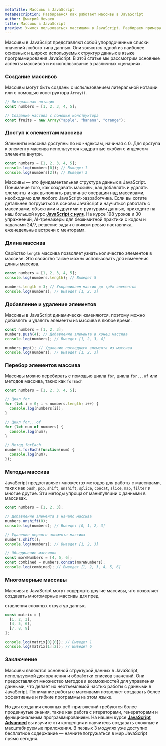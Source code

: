 ```yaml
---
metaTitle: Массивы в JavaScript
metaDescription: Разбираемся как работают массивы в JavaScript
author: Дмитрий Нечаев
title: Массивы в JavaScript
preview: Учимся пользоваться массивами в JavaScript. Разбираем примеры использования
---
```


Массивы в JavaScript представляют собой упорядоченные списки значений любого типа данных. Они являются одной из наиболее основных и широко используемых структур данных в языке программирования JavaScript. В этой статье мы рассмотрим основные аспекты массивов и их использование в различных сценариях.

### Создание массивов

Массивы могут быть созданы с использованием литеральной нотации или с помощью конструктора `Array()`.

```jsx
// Литеральная нотация
const numbers = [1, 2, 3, 4, 5];

// Создание массива с помощью конструктора
const fruits = new Array("apple", "banana", "orange");

```

### Доступ к элементам массива

Элементы массива доступны по их индексам, начиная с 0. Для доступа к элементу массива используется квадратные скобки с индексом элемента внутри.

```jsx
const numbers = [1, 2, 3, 4, 5];
console.log(numbers[0]); // Выведет 1
console.log(numbers[2]); // Выведет 3

```

Массивы — это фундаментальная структура данных в JavaScript. Понимание того, как создавать массивы, как добавлять и удалять элементы и как выполнять различные операции над массивами, необходимо для любого JavaScript-разработчика. Если вы хотите детальнее погрузиться в основы JavaScript и научиться работать с массивами, объектами и другими структурами данных, приходите на наш большой курс **[JavaScript с нуля](https://purpleschool.ru/course/javascript-basics?utm_source=knowledgebase&utm_medium=text&utm_campaign=massivy-v-javascript)**. На курсе 198 уроков и 30 упражнений, AI-тренажеры для безлимитной практики с кодом и задачами 24/7, решение задач с живым ревью наставника, еженедельные встречи с менторами.

### Длина массива

Свойство `length` массива позволяет узнать количество элементов в массиве. Это свойство также можно использовать для изменения длины массива.

```jsx
const numbers = [1, 2, 3, 4, 5];
console.log(numbers.length); // Выведет 5

numbers.length = 3; // Укорачиваем массив до трёх элементов
console.log(numbers); // Выведет [1, 2, 3]

```

### Добавление и удаление элементов

Массивы в JavaScript динамически изменяются, поэтому можно добавлять и удалять элементы из массива в любое время.

```jsx
const numbers = [1, 2, 3];
numbers.push(4); // Добавление элемента в конец массива
console.log(numbers); // Выведет [1, 2, 3, 4]

numbers.pop(); // Удаление последнего элемента из массива
console.log(numbers); // Выведет [1, 2, 3]

```

### Перебор элементов массива

Массивы можно перебирать с помощью цикла `for`, цикла `for...of` или методов массива, таких как `forEach`.

```jsx
const numbers = [1, 2, 3, 4, 5];

// Цикл for
for (let i = 0; i < numbers.length; i++) {
  console.log(numbers[i]);
}

// Цикл for...of
for (let num of numbers) {
  console.log(num);
}

// Метод forEach
numbers.forEach(function(num) {
  console.log(num);
});

```

### Методы массива

JavaScript предоставляет множество методов для работы с массивами, таких как `push`, `pop`, `shift`, `unshift`, `splice`, `concat`, `slice`, `map`, `filter` и многие другие. Эти методы упрощают манипуляции с данными в массивах.

```jsx
const numbers = [1, 2, 3];

// Добавление элемента в начало массива
numbers.unshift(0);
console.log(numbers); // Выведет [0, 1, 2, 3]

// Удаление первого элемента массива
numbers.shift();
console.log(numbers); // Выведет [1, 2, 3]

// Объединение массивов
const moreNumbers = [4, 5, 6];
const combined = numbers.concat(moreNumbers);
console.log(combined); // Выведет [1, 2, 3, 4, 5, 6]

```

### Многомерные массивы

Массивы в JavaScript могут содержать другие массивы, что позволяет создавать многомерные массивы для пред

ставления сложных структур данных.

```jsx
const matrix = [
  [1, 2, 3],
  [4, 5, 6],
  [7, 8, 9]
];

console.log(matrix[0][0]); // Выведет 1
console.log(matrix[1][2]); // Выведет 6

```

### Заключение

Массивы являются основной структурой данных в JavaScript, используемой для хранения и обработки списков значений. Они предоставляют множество методов и возможностей для управления данными, что делает их неотъемлемой частью работы с данными в JavaScript. Понимание работы с массивами позволяет создавать более эффективные и гибкие программы на этом языке.

Но для создания сложных веб-приложений требуются более продвинутые знания, такие как работа с итераторами, генераторами и функциональным программированием. На нашем курсе **[JavaScript Advanced](https://purpleschool.ru/course/javascript-advanced?utm_source=knowledgebase&utm_medium=text&utm_campaign=massivy-v-javascript)** вы изучите эти концепции и научитесь создавать сложные и масштабируемые приложения. В первых 3 модулях уже доступно бесплатное содержание — начните погружаться в мир JavaScript прямо сегодня.
